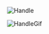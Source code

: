 ![Handle](https://user-images.githubusercontent.com/87572723/229592216-d4319f09-f6cd-40f6-a808-da9785cc7857.png)

<!-- <img src="https://user-images.githubusercontent.com/87572723/229611492-876c53e6-578e-4967-bde9-7e67263032d4.gif" width="500" height="500"> -->


![HandleGif](https://user-images.githubusercontent.com/87572723/229614741-512c4dce-f428-442d-b0f6-b0faa7c87653.gif)
